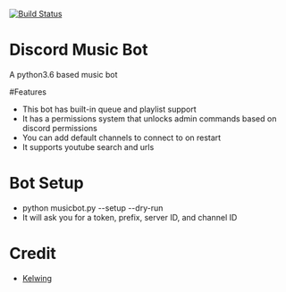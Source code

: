 [![Build Status](https://travis-ci.org/ArturoGuerra/discordmusicbot.svg?branch=master)](https://travis-ci.org/ArturoGuerra/discordmusicbot)

# Discord Music Bot
A python3.6 based music bot

#Features
 - This bot has built-in queue and playlist support
 - It has a permissions system that unlocks admin commands based on discord permissions
 - You can add default channels to connect to on restart
 - It supports youtube search and urls

# Bot Setup
 - python musicbot.py --setup --dry-run
 - It will ask you for a token, prefix, server ID, and channel ID

# Credit
- [Kelwing](https://github.com/Kelwing)
